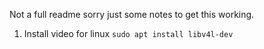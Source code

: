 Not a full readme sorry just some notes to get this working.

1. Install video for linux `sudo apt install libv4l-dev`
